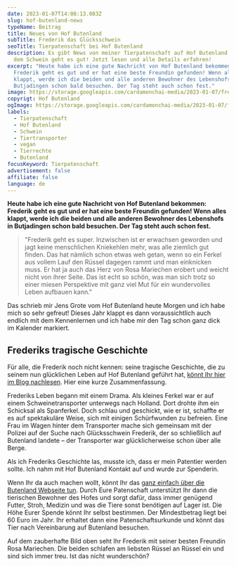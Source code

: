 ```yaml
---
date: 2023-01-07T14:08:13.083Z
slug: hof-butenland-news
typeName: Beitrag
title: Neues von Hof Butenland
subTitle: Frederik das Glücksschwein
seoTitle: Tierpatenschaft bei Hof Butenland
description: Es gibt News von meiner Tierpatenschaft auf Hof Butenland! Frederik
  dem Schwein geht es gut! Jetzt lesen und alle Details erfahren!
excerpt: "Heute habe ich eine gute Nachricht von Hof Butenland bekommen:
  Frederik geht es gut und er hat eine beste Freundin gefunden! Wenn alles
  klappt, werde ich die beiden und alle anderen Bewohner des Lebenshofs in
  Butjadingen schon bald besuchen. Der Tag steht auch schon fest."
image: https://storage.googleapis.com/cardamonchai-media/2023-01-07/frederik-hof-butenland-jpeg-imagine-888888_8a7b6c_1280_720/640.webp
copyrigt: Hof Butenland
ogImage: https://storage.googleapis.com/cardamonchai-media/2023-01-07/frederik-hof-butenland-og-jpg-imagine-988888_8c7966_1200_628/640.webp
labels:
  - Tierpatenschaft
  - Hof Butenland
  - Schwein
  - Tiertransporter
  - vegan
  - Tierrechte
  - Butenland
focusKeyword: Tierpatenschaft
advertisement: false
affiliate: false
language: de
---
```

**Heute habe ich eine gute Nachricht von Hof Butenland bekommen: Frederik geht es gut und er hat eine beste Freundin gefunden! Wenn alles klappt, werde ich die beiden und alle anderen Bewohner des Lebenshofs in Butjadingen schon bald besuchen. Der Tag steht auch schon fest.**

> "Frederik geht es super. Inzwischen ist er erwachsen geworden und jagt keine menschlichen Kniekehlen mehr, was alle ziemlich gut finden. Das hat nämlich schon etwas weh getan, wenn so ein Ferkel aus vollem Lauf den Rüssel dagegen rammt und man einknicken muss. Er hat ja auch das Herz von Rosa Mariechen erobert und weicht nicht von ihrer Seite. Das ist echt so schön, was man sich trotz so einer miesen Perspektive mit ganz viel Mut für ein wundervolles Leben aufbauen kann."

Das schrieb mir Jens Grote vom Hof Butenland heute Morgen und ich habe mich so sehr gefreut! Dieses Jahr klappt es dann voraussichtlich auch endlich mit dem Kennenlernen und ich habe mir den Tag schon ganz dick im Kalender markiert.

## Frederiks tragische Geschichte

Für alle, die Frederik noch nicht kennen: seine tragische Geschichte, die zu seinem nun glücklichen Leben auf Hof Butenland geführt hat, [könnt Ihr hier im Blog nachlesen](/2019/08/das-gluecksferkel-von-hof-butenland/). Hier eine kurze Zusammenfassung.

Frederiks Leben begann mit einem Drama. Als kleines Ferkel war er auf einem Schweinetransporter unterwegs nach Holland. Dort drohte ihm ein Schicksal als Spanferkel. Doch schlau und geschickt, wie er ist, schaffte er es auf spektakuläre Weise, sich mit einigen Schürfwunden zu befreien. Eine Frau im Wagen hinter dem Transporter mache sich gemeinsam mit der Polizei auf der Suche nach Glücksschwein Frederik, der so schließlich auf Butenland landete – der Transporter war glücklicherweise schon über alle Berge.

Als ich Frederiks Geschichte las, musste ich, dass er mein Patentier werden sollte. Ich nahm mit Hof Butenland Kontakt auf und wurde zur Spenderin. 

Wenn Ihr da auch machen wollt, könnt Ihr das [ganz einfach über die Butenland Webseite tun](https://www.stiftung-fuer-tierschutz.de/spenden/patenschaft/). Durch Eure Patenschaft unterstützt Ihr dann die tierischen Bewohner des Hofes und sorgt dafür, dass immer genügend Futter, Stroh, Medizin und was die Tiere sonst benötigen auf Lager ist. Die Höhe Eurer Spende könnt Ihr selbst bestimmen. Der Mindestbetrag liegt bei 60 Euro im Jahr. Ihr erhaltet dann eine Patenschaftsurkunde und könnt das Tier nach Vereinbarung auf Butenland besuchen.

A﻿uf dem zauberhafte Bild oben seht Ihr Frederik mit seiner besten Freundin Rosa Mariechen. Die beiden schlafen am liebsten Rüssel an Rüssel ein und sind sich immer treu. Ist das nicht wunderschön?